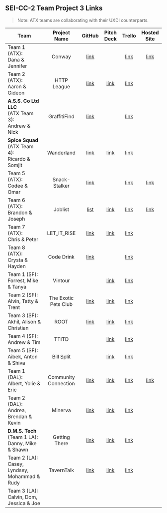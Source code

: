 ## SEI-CC-2 Team Project 3 Links

> Note: ATX teams are collaborating with their UXDI counterparts.

| Team | Project Name | GitHub | Pitch Deck | Trello | Hosted Site |
|---|:---:|:---:|:---:|:---:|:---:|
| Team 1 (ATX):<br>Dana & Jennifer | Conway | [link](https://github.com/dhagandev/Unit3Project) |  | [link](https://trello.com/b/jHr5SFtx/unit3project) | [link](https://conwayproject.herokuapp.com/) |
| Team 2 (ATX):<br>Aaron & Gideon |  HTTP League |[link](https://github.com/http-league/http-league)  | [link](https://docs.google.com/presentation/d/1g35tnrtQPxUHL2NL_ak6E4nQDlHGB16s6Vh81Elfc-k/edit?usp=sharing) | [link](https://trello.com/b/urnyQDPG/http-league) |  |
| **A.S.S. Co Ltd LLC**<br>(ATX Team 3):<br>Andrew & Nick | GraffitiFind | [link](https://github.com/Nick-Bueltel/asa) |  | [link](https://trello.com/b/0u1c1JGP/gamechangers) |  |
| **Spice Squad**<br>(ATX Team 4):<br>Ricardo & Somjit | Wanderland | [link](https://github.com/rcrdgrc/Wanderland) | [link](https://www.canva.com/design/DADcymrCFdM/9krDwE0Y8CPC-iwA8ycS9A/view?utm_content=DADcymrCFdM&utm_campaign=designshare&utm_medium=link&utm_source=sharebutton) | [link](https://trello.com/b/gDZTSzCy/spicesquads-spicy-project-overview) |  |
| Team 5 (ATX):<br>Codee & Omar| Snack-Stalker | [link](https://github.com/Codeebk/Snack-Stalker) |  | [link](https://trello.com/b/HEPtOEQr/unit-3-project-hackathon) | [link](https://snackstalker1.herokuapp.com/) |
| Team 6 (ATX):<br>Brandon & Joseph | Joblist | [list](https://github.com/emerick23/Hackathon) | [link](https://docs.google.com/presentation/d/1kc3XvsIeVzgbIlXtt-nUMDHYFu5P5O9xVpGlfyfNI_g/edit#slide=id.p) | [link](https://trello.com/b/HsiUm86k/joblist) | [link](https://hidden-sands-65631.herokuapp.com/) |
| Team 7 (ATX):<br>Chris & Peter | LET_IT_RISE | [link](https://github.com/cwill833/LET_IT_RISE) | [link](https://ga-students.slack.com/files/UHLQV4JE8/FKR24RPNJ/let_it_rise.key) | [link](https://trello.com/b/EsG8KODt/get-that-dough-hackathon) |  |
| Team 8 (ATX):<br>Crysta & Hayden | Code Drink | [link](https://github.com/crystadavis1119/CodeDrink) |  | [link](https://trello.com/b/3QguWhbZ/unit-3-code-drink) |  |
| Team 1 (SF):<br>Forrest, Mike & Tanya | Vintour |  | [link](https://docs.google.com/presentation/d/1BFXMDt7YnvX5yl8E61Y58ps3oBS0ez_jZMLkkng9lX0/edit#slide=id.p) | [link](https://trello.com/b/7cPSjQvB/project-3) |  |
| Team 2 (SF):<br>Alvin, Tatty & Trent | The Exotic Pets Club | [link](https://github.com/mykindofscum/exoticpetsclub) | [link](https://docs.google.com/presentation/d/1Gr4AlebPRai8eFxScWeK3PNi12YbehMiB4harDjw-tg/edit#slide=id.p) | [link](https://trello.com/b/xwxwrgMU/petslistdotorg) |  |
| Team 3 (SF):<br>Akhil, Alison & Christian | ROOT | [link](https://github.com/akhilnn/root_rideshare) | [link](https://docs.google.com/presentation/d/1KDtMc8qAUBIrr6MkYZBnlXvgFjaKHr6-FeIQyYycH3s/edit#slide=id.g35f391192_00) | [link](https://trello.com/b/SIskyi9u/project-3) |  |
| Team 4 (SF):<br>Andrew & Tim | TTITD |  | [link](https://docs.google.com/presentation/d/1MzLPRFTHGjvtYRGfRjaRQa3e7376dLfvbbBtZTUQgiw/edit) | [link](https://trello.com/b/Haqze9A9/ttitd) |  |
| Team 5 (SF):<br>Aibek, Anton & Shiva | Bill Split |  | [link](https://docs.google.com/presentation/d/1qT8hnwsiQn6iAz9UmPNrkVjiGfjtCM54gttM_d54pi4/edit) | [link](https://trello.com/b/V3Vi0Xu7/thing-to-do) |  |
| Team 1 (DAL):<br>Albert, Yolie & Eric | Community Connection | [link](https://github.com/chung972/SEI-Project-3) |  [link](https://docs.google.com/presentation/d/1abO6JcKWAkcVA561uh2RTfNF8V2jevdhFOSlTHz5Z6A/edit#slide=id.g5bd674c8c1_0_1093)| [link](https://trello.com/b/02zzkynh/project-flow) | [link](https://community-connection.herokuapp.com/) |
| Team 2 (DAL):<br>Andrea, Brendan & Kevin | Minerva | [link](https://github.com/flubbid/Project3_Minerva) | [link](https://docs.google.com/presentation/d/1hNalkJMi3hBVptqdWi6fVQ6a4cy3PoFJ/edit#slide=id.p1) | [link](https://trello.com/b/bQAEtIZ9/main-board) |  |
| **D.M.S. Tech**<br>(Team 1 LA):<br>Danny, Mike & Shawn | Getting There | [link](https://github.com/butonemike/getting-there) | [link](https://drive.google.com/file/d/195h7Z9oeTjeMqbRf32djBkvx_orPwSpt/view) | [link](https://trello.com/b/IlZjX1se/getting-there) |  |
| Team 2 (LA):<br>Casey, Lyndsey, Mohammad & Rudy | TavernTalk | [link](https://github.com/rudyards/TavernTalk) | [link](https://docs.google.com/presentation/d/14M3LxDLLsws4xZtZJ1EjCgDS-CY28tV0QiKDuEbCs9Q/edit#slide=id.p) | [link](https://trello.com/b/xZ6ZH0Zq/project-tavern-insert-clever-name-here) |  |
| Team 3 (LA):<br>Calvin, Dom, Jessica & Joe |  |  |  |  |  |
